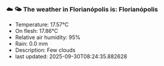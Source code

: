 ### ☁️ 🌤️  The weather in Florianópolis is: Florianópolis

- Temperature: 17.57°C
- On flesh: 17.86°C
- Relative air humidity: 95%
- Rain: 0.0 mm
- Description: Few clouds
- last updated: 2025-09-30T08:24:35.882628
